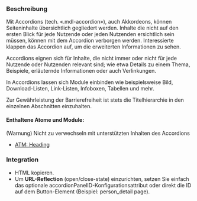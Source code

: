 
### Beschreibung
Mit Accordions (tech. «.mdl-accordion»), auch Akkordeons, können Seiteninhalte übersichtlich gegliedert werden. Inhalte die nicht auf den ersten Blick für jede Nutzende oder jeden Nutzenden ersichtlich sein müssen, können mit dem Accordion verborgen werden. Interessierte klappen das Accordion auf, um die erweiterten Informationen zu sehen. <br>

Accordions eignen sich für Inhalte, die nicht immer oder nicht für jede Nutzende oder Nutzenden relevant sind; wie etwa Details zu einem Thema, Beispiele, erläuternde Informationen oder auch Verlinkungen. <br>

In Accordions lassen sich Module einbinden wie beispielsweise Bild, Download-Listen, Link-Listen, Infoboxen, Tabellen und mehr.<br>

Zur Gewährleistung der Barrierefreiheit ist stets die Titelhierarchie in den einzelnen Abschnitten einzuhalten.<br>

#### Enthaltene Atome und Module:

(Warnung) Nicht zu verwechseln mit unterstützten Inhalten des Accordions
* <a href="../../atoms/headings/headings.html">ATM: Heading</a>


### Integration

<ul>
<li>HTML kopieren.

<li>Um <b>URL-Reflection</b> (open/close-state) einzurichten, setzen Sie einfach das optionale accordionPanelID-Konfigurationsattribut oder direkt die ID auf dem Button-Element (Beispiel: person_detail page).
</ul>